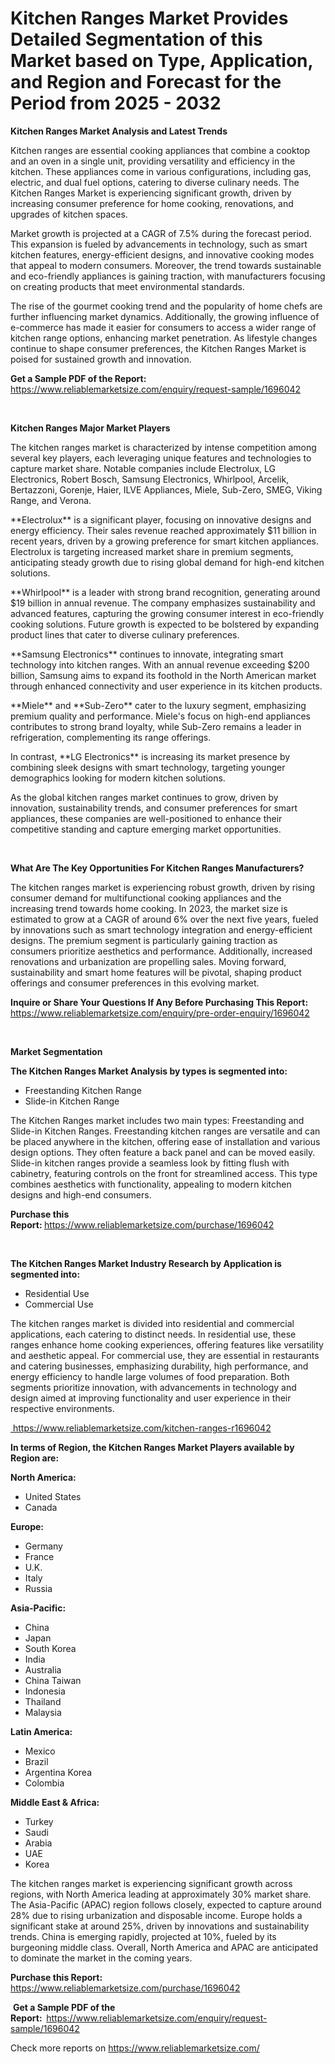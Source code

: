 <p><h1>Kitchen Ranges Market Provides Detailed Segmentation of this Market based on Type, Application, and Region and Forecast for the Period from 2025 - 2032</h1></p><p><strong>Kitchen Ranges Market Analysis and Latest Trends</strong></p>
<p><p>Kitchen ranges are essential cooking appliances that combine a cooktop and an oven in a single unit, providing versatility and efficiency in the kitchen. These appliances come in various configurations, including gas, electric, and dual fuel options, catering to diverse culinary needs. The Kitchen Ranges Market is experiencing significant growth, driven by increasing consumer preference for home cooking, renovations, and upgrades of kitchen spaces.</p><p>Market growth is projected at a CAGR of 7.5% during the forecast period. This expansion is fueled by advancements in technology, such as smart kitchen features, energy-efficient designs, and innovative cooking modes that appeal to modern consumers. Moreover, the trend towards sustainable and eco-friendly appliances is gaining traction, with manufacturers focusing on creating products that meet environmental standards.</p><p>The rise of the gourmet cooking trend and the popularity of home chefs are further influencing market dynamics. Additionally, the growing influence of e-commerce has made it easier for consumers to access a wider range of kitchen range options, enhancing market penetration. As lifestyle changes continue to shape consumer preferences, the Kitchen Ranges Market is poised for sustained growth and innovation.</p></p>
<p><strong>Get a Sample PDF of the Report:&nbsp;</strong> <a href="https://www.reliablemarketsize.com/enquiry/request-sample/1696042?utm_campaign=1845&utm_medium=2&utm_source=Github&utm_content=ia&utm_term=20022025&utm_id=kitchen-ranges">https://www.reliablemarketsize.com/enquiry/request-sample/1696042</a></p>
<p>&nbsp;</p>
<p><strong>Kitchen Ranges Major Market Players</strong></p>
<p><p>The kitchen ranges market is characterized by intense competition among several key players, each leveraging unique features and technologies to capture market share. Notable companies include Electrolux, LG Electronics, Robert Bosch, Samsung Electronics, Whirlpool, Arcelik, Bertazzoni, Gorenje, Haier, ILVE Appliances, Miele, Sub-Zero, SMEG, Viking Range, and Verona.</p><p>**Electrolux** is a significant player, focusing on innovative designs and energy efficiency. Their sales revenue reached approximately $11 billion in recent years, driven by a growing preference for smart kitchen appliances. Electrolux is targeting increased market share in premium segments, anticipating steady growth due to rising global demand for high-end kitchen solutions.</p><p>**Whirlpool** is a leader with strong brand recognition, generating around $19 billion in annual revenue. The company emphasizes sustainability and advanced features, capturing the growing consumer interest in eco-friendly cooking solutions. Future growth is expected to be bolstered by expanding product lines that cater to diverse culinary preferences.</p><p>**Samsung Electronics** continues to innovate, integrating smart technology into kitchen ranges. With an annual revenue exceeding $200 billion, Samsung aims to expand its foothold in the North American market through enhanced connectivity and user experience in its kitchen products.</p><p>**Miele** and **Sub-Zero** cater to the luxury segment, emphasizing premium quality and performance. Miele's focus on high-end appliances contributes to strong brand loyalty, while Sub-Zero remains a leader in refrigeration, complementing its range offerings.</p><p>In contrast, **LG Electronics** is increasing its market presence by combining sleek designs with smart technology, targeting younger demographics looking for modern kitchen solutions.</p><p>As the global kitchen ranges market continues to grow, driven by innovation, sustainability trends, and consumer preferences for smart appliances, these companies are well-positioned to enhance their competitive standing and capture emerging market opportunities.</p></p>
<p>&nbsp;</p>
<p><strong>What Are The Key Opportunities For Kitchen Ranges Manufacturers?</strong></p>
<p><p>The kitchen ranges market is experiencing robust growth, driven by rising consumer demand for multifunctional cooking appliances and the increasing trend towards home cooking. In 2023, the market size is estimated to grow at a CAGR of around 6% over the next five years, fueled by innovations such as smart technology integration and energy-efficient designs. The premium segment is particularly gaining traction as consumers prioritize aesthetics and performance. Additionally, increased renovations and urbanization are propelling sales. Moving forward, sustainability and smart home features will be pivotal, shaping product offerings and consumer preferences in this evolving market.</p></p>
<p><strong>Inquire or Share Your Questions If Any Before Purchasing This Report:</strong> <a href="https://www.reliablemarketsize.com/enquiry/pre-order-enquiry/1696042?utm_campaign=1845&utm_medium=2&utm_source=Github&utm_content=ia&utm_term=20022025&utm_id=kitchen-ranges">https://www.reliablemarketsize.com/enquiry/pre-order-enquiry/1696042</a></p>
<p>&nbsp;</p>
<p><strong>Market Segmentation</strong></p>
<p><strong>The Kitchen Ranges Market Analysis by types is segmented into:</strong></p>
<p><ul><li>Freestanding Kitchen Range</li><li>Slide-in Kitchen Range</li></ul></p>
<p><p>The Kitchen Ranges market includes two main types: Freestanding and Slide-in Kitchen Ranges. Freestanding kitchen ranges are versatile and can be placed anywhere in the kitchen, offering ease of installation and various design options. They often feature a back panel and can be moved easily. Slide-in kitchen ranges provide a seamless look by fitting flush with cabinetry, featuring controls on the front for streamlined access. This type combines aesthetics with functionality, appealing to modern kitchen designs and high-end consumers.</p></p>
<p><strong>Purchase this Report:&nbsp;</strong><a href="https://www.reliablemarketsize.com/purchase/1696042?utm_campaign=1845&utm_medium=2&utm_source=Github&utm_content=ia&utm_term=20022025&utm_id=kitchen-ranges">https://www.reliablemarketsize.com/purchase/1696042</a></p>
<p>&nbsp;</p>
<p><strong>The Kitchen Ranges Market Industry Research by Application is segmented into:</strong></p>
<p><ul><li>Residential Use</li><li>Commercial Use</li></ul></p>
<p><p>The kitchen ranges market is divided into residential and commercial applications, each catering to distinct needs. In residential use, these ranges enhance home cooking experiences, offering features like versatility and aesthetic appeal. For commercial use, they are essential in restaurants and catering businesses, emphasizing durability, high performance, and energy efficiency to handle large volumes of food preparation. Both segments prioritize innovation, with advancements in technology and design aimed at improving functionality and user experience in their respective environments.</p></p>
<p><a href="https://www.reliablemarketsize.com/kitchen-ranges-r1696042?utm_campaign=1845&utm_medium=2&utm_source=Github&utm_content=ia&utm_term=20022025&utm_id=kitchen-ranges">&nbsp;https://www.reliablemarketsize.com/kitchen-ranges-r1696042</a></p>
<p><strong>In terms of Region, the Kitchen Ranges Market Players available by Region are:</strong></p>
<p>
    <p> <strong> North America: </strong>
        <ul>
            <li>United States</li>
            <li>Canada</li>
        </ul>
        </p> 
    <p> <strong> Europe: </strong>
        <ul>
            <li>Germany</li>
            <li>France</li>
            <li>U.K.</li>
            <li>Italy</li>
            <li>Russia</li>
        </ul>
        </p> 
    <p> <strong> Asia-Pacific: </strong>
        <ul>
            <li>China</li>
            <li>Japan</li>
            <li>South Korea</li>
            <li>India</li>
            <li>Australia</li>
            <li>China Taiwan</li>
            <li>Indonesia</li>
            <li>Thailand</li>
            <li>Malaysia</li>
        </ul>
        </p> 
    <p> <strong> Latin America: </strong>
        <ul>
            <li>Mexico</li>
            <li>Brazil</li>
            <li>Argentina Korea</li>
            <li>Colombia</li>
        </ul>
        </p> 
    <p> <strong> Middle East & Africa: </strong>
        <ul>
            <li>Turkey</li>
            <li>Saudi</li>
            <li>Arabia</li>
            <li>UAE</li>
            <li>Korea</li>
        </ul>
    </p>
    </p>
<p><p>The kitchen ranges market is experiencing significant growth across regions, with North America leading at approximately 30% market share. The Asia-Pacific (APAC) region follows closely, expected to capture around 28% due to rising urbanization and disposable income. Europe holds a significant stake at around 25%, driven by innovations and sustainability trends. China is emerging rapidly, projected at 10%, fueled by its burgeoning middle class. Overall, North America and APAC are anticipated to dominate the market in the coming years.</p></p>
<p><strong>Purchase this Report: </strong><a href="https://www.reliablemarketsize.com/purchase/1696042?utm_campaign=1845&utm_medium=2&utm_source=Github&utm_content=ia&utm_term=20022025&utm_id=kitchen-ranges">https://www.reliablemarketsize.com/purchase/1696042</a></p>
<p>&nbsp;<strong>Get a Sample PDF of the Report:&nbsp;&nbsp;</strong><a href="https://www.reliablemarketsize.com/enquiry/request-sample/1696042?utm_campaign=1845&utm_medium=2&utm_source=Github&utm_content=ia&utm_term=20022025&utm_id=kitchen-ranges">https://www.reliablemarketsize.com/enquiry/request-sample/1696042</a></p>
<p><strong></strong></p>
<p>Check more reports on <a href="https://www.reliablemarketsize.com/?utm_campaign=1845&utm_medium=2&utm_source=Github&utm_content=ia&utm_term=20022025&utm_id=kitchen-ranges">https://www.reliablemarketsize.com/</a></p>